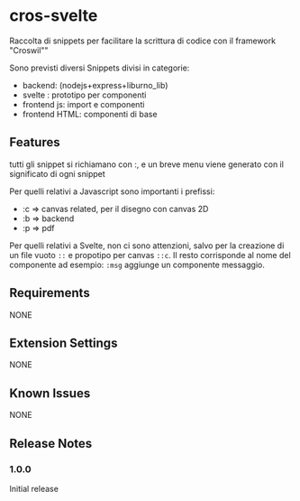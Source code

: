 # cros-svelte

Raccolta di snippets per facilitare la scrittura di codice con il framework "Croswil""

Sono previsti diversi Snippets divisi in categorie: 

- backend:  (nodejs+express+liburno_lib)
- svelte : prototipo per componenti
- frontend js: import e componenti
- frontend HTML: componenti di base



## Features

tutti gli snippet si richiamano con :<nome>, e un breve menu 
viene generato con il significato di ogni snippet

Per quelli relativi a Javascript sono importanti i prefissi:

- :c => canvas related, per il disegno con canvas 2D
- :b => backend
- :p => pdf

Per quelli relativi a Svelte, non ci sono attenzioni, salvo per la creazione di un file vuoto `::` e propotipo per canvas `::c`. Il resto corrisponde al nome del componente ad esempio: `:msg` aggiunge un componente messaggio.


## Requirements

NONE 

## Extension Settings

NONE 


## Known Issues

NONE 

## Release Notes

### 1.0.0

Initial release 

